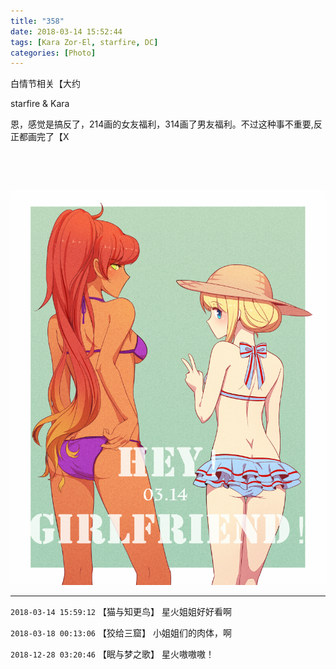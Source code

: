 ```yaml
---
title: "358"
date: 2018-03-14 15:52:44
tags: [Kara Zor-El, starfire, DC]
categories: [Photo]
---
```


<p>白情节相关【大约</p> 
<p>starfire &amp; Kara </p> 
<p>恩，感觉是搞反了，214画的女友福利，314画了男友福利。不过这种事不重要,反正都画完了【X</p> 
<p><br /></p> 
<p><br /></p>

![](https://raw.githubusercontent.com/alicewish/meowchain247/master/img_cVZNdzJtQk9JV2VDbkpxT29BKzBGekZGbFZQajBJUTlXTlhoZ0M4aVJqV29BWDgwRHowSzBnPT0.jpg)

---

`2018-03-14 15:59:12` 【猫与知更鸟】 星火姐姐好好看啊

`2018-03-18 00:13:06` 【狡给三窟】 小姐姐们的肉体，啊

`2018-12-28 03:20:46` 【眠与梦之歌】 星火嗷嗷嗷！
